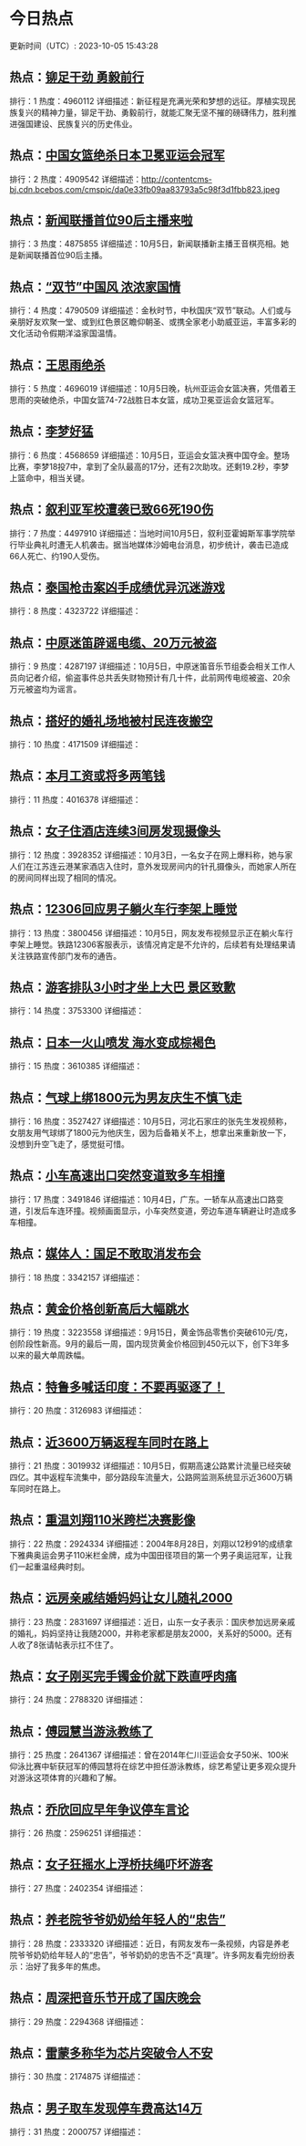 # 今日热点

更新时间（UTC）: 2023-10-05 15:43:28

## 热点：[铆足干劲 勇毅前行](https://cn.bing.com/search?q=铆足干劲勇毅前行)
排行：1
热度：4960112
详细描述：新征程是充满光荣和梦想的远征。厚植实现民族复兴的精神力量，铆足干劲、勇毅前行，就能汇聚无坚不摧的磅礴伟力，胜利推进强国建设、民族复兴的历史伟业。

## 热点：[中国女篮绝杀日本卫冕亚运会冠军](https://cn.bing.com/search?q=中国女篮绝杀日本卫冕亚运会冠军)
排行：2
热度：4909542
详细描述：http://contentcms-bj.cdn.bcebos.com/cmspic/da0e33fb09aa83793a5c98f3d1fbb823.jpeg

## 热点：[新闻联播首位90后主播来啦](https://cn.bing.com/search?q=新闻联播首位90后主播来啦)
排行：3
热度：4875855
详细描述：10月5日，新闻联播新主播王音棋亮相。她是新闻联播首位90后主播。

## 热点：[“双节”中国风 浓浓家国情](https://cn.bing.com/search?q=“双节”中国风浓浓家国情)
排行：4
热度：4790509
详细描述：金秋时节，中秋国庆“双节”联动。人们或与亲朋好友欢聚一堂、或到红色景区瞻仰朝圣、或携全家老小助威亚运，丰富多彩的文化活动令假期洋溢家国温情。

## 热点：[王思雨绝杀](https://cn.bing.com/search?q=王思雨绝杀)
排行：5
热度：4696019
详细描述：10月5日晚，杭州亚运会女篮决赛，凭借着王思雨的突破绝杀，中国女篮74-72战胜日本女篮，成功卫冕亚运会女篮冠军。

## 热点：[李梦好猛](https://cn.bing.com/search?q=李梦好猛)
排行：6
热度：4568659
详细描述：10月5日，亚运会女篮决赛中国夺金。整场比赛，李梦18投7中，拿到了全队最高的17分，还有2次助攻。还剩19.2秒，李梦上篮命中，相当关键。

## 热点：[叙利亚军校遭袭已致66死190伤](https://cn.bing.com/search?q=叙利亚军校遭袭已致66死190伤)
排行：7
热度：4497910
详细描述：当地时间10月5日，叙利亚霍姆斯军事学院举行毕业典礼时遭无人机袭击。据当地媒体沙姆电台消息，初步统计，袭击已造成66人死亡、约190人受伤。

## 热点：[泰国枪击案凶手成绩优异沉迷游戏](https://cn.bing.com/search?q=泰国枪击案凶手成绩优异沉迷游戏)
排行：8
热度：4323722
详细描述：

## 热点：[中原迷笛辟谣电缆、20万元被盗](https://cn.bing.com/search?q=中原迷笛辟谣电缆、20万元被盗)
排行：9
热度：4287197
详细描述：10月5日，中原迷笛音乐节组委会相关工作人员向记者介绍，偷盗事件总共丢失财物预计有几十件，此前网传电缆被盗、20余万元被盗均为谣言。

## 热点：[搭好的婚礼场地被村民连夜搬空](https://cn.bing.com/search?q=搭好的婚礼场地被村民连夜搬空)
排行：10
热度：4171509
详细描述：

## 热点：[本月工资或将多两笔钱](https://cn.bing.com/search?q=本月工资或将多两笔钱)
排行：11
热度：4016378
详细描述：

## 热点：[女子住酒店连续3间房发现摄像头](https://cn.bing.com/search?q=女子住酒店连续3间房发现摄像头)
排行：12
热度：3928352
详细描述：10月3日，一名女子在网上爆料称，她与家人们在江苏连云港某家酒店入住时，意外发现房间内的针孔摄像头，而她家人所在的房间同样出现了相同的情况。

## 热点：[12306回应男子躺火车行李架上睡觉](https://cn.bing.com/search?q=12306回应男子躺火车行李架上睡觉)
排行：13
热度：3800456
详细描述：10月5日，网友发布视频显示正在躺火车行李架上睡觉。铁路12306客服表示，该情况肯定是不允许的，后续若有处理结果请关注铁路宣传部门发布的通告。

## 热点：[游客排队3小时才坐上大巴 景区致歉](https://cn.bing.com/search?q=游客排队3小时才坐上大巴景区致歉)
排行：14
热度：3753300
详细描述：

## 热点：[日本一火山喷发 海水变成棕褐色](https://cn.bing.com/search?q=日本一火山喷发海水变成棕褐色)
排行：15
热度：3610385
详细描述：

## 热点：[气球上绑1800元为男友庆生不慎飞走](https://cn.bing.com/search?q=气球上绑1800元为男友庆生不慎飞走)
排行：16
热度：3527427
详细描述：10月5日，河北石家庄的张先生发视频称，女朋友用气球绑了1800元为他庆生，因为后备箱关不上，想拿出来重新放一下，没想到升空飞走了，感觉挺可惜。

## 热点：[小车高速出口突然变道致多车相撞](https://cn.bing.com/search?q=小车高速出口突然变道致多车相撞)
排行：17
热度：3491846
详细描述：10月4日，广东。一轿车从高速出口路变道，引发后车连环撞。视频画面显示，小车突然变道，旁边车道车辆避让时造成多车相撞。

## 热点：[媒体人：国足不敢取消发布会](https://cn.bing.com/search?q=媒体人：国足不敢取消发布会)
排行：18
热度：3342157
详细描述：

## 热点：[黄金价格创新高后大幅跳水](https://cn.bing.com/search?q=黄金价格创新高后大幅跳水)
排行：19
热度：3223558
详细描述：9月15日，黄金饰品零售价突破610元/克，创阶段性新高。9月的最后一周，国内现货黄金价格回到450元以下，创下3年多以来的最大单周跌幅。

## 热点：[特鲁多喊话印度：不要再驱逐了！](https://cn.bing.com/search?q=特鲁多喊话印度：不要再驱逐了！)
排行：20
热度：3126983
详细描述：

## 热点：[近3600万辆返程车同时在路上](https://cn.bing.com/search?q=近3600万辆返程车同时在路上)
排行：21
热度：3019932
详细描述：10月5日，假期高速公路累计流量已经突破四亿。其中返程车流集中，部分路段车流量大，公路网监测系统显示近3600万辆车同时在路上。

## 热点：[重温刘翔110米跨栏决赛影像](https://cn.bing.com/search?q=重温刘翔110米跨栏决赛影像)
排行：22
热度：2924334
详细描述：2004年8月28日，刘翔以12秒91的成绩拿下雅典奥运会男子110米栏金牌，成为中国田径项目的第一个男子奥运冠军，让我们一起重温经典时刻。

## 热点：[远房亲戚结婚妈妈让女儿随礼2000](https://cn.bing.com/search?q=远房亲戚结婚妈妈让女儿随礼2000)
排行：23
热度：2831697
详细描述：近日，山东一女子表示：国庆参加远房亲戚的婚礼，妈妈坚持让我随2000，并称老家都是朋友2000，关系好的5000。还有人收了8张请帖表示扛不住了。

## 热点：[女子刚买完手镯金价就下跌直呼肉痛](https://cn.bing.com/search?q=女子刚买完手镯金价就下跌直呼肉痛)
排行：24
热度：2788320
详细描述：

## 热点：[傅园慧当游泳教练了](https://cn.bing.com/search?q=傅园慧当游泳教练了)
排行：25
热度：2641367
详细描述：曾在2014年仁川亚运会女子50米、100米仰泳比赛中斩获冠军的傅园慧将在综艺中担任游泳教练，综艺希望让更多观众提升对游泳这项体育的兴趣和了解。

## 热点：[乔欣回应早年争议停车言论](https://cn.bing.com/search?q=乔欣回应早年争议停车言论)
排行：26
热度：2596251
详细描述：

## 热点：[女子狂摇水上浮桥扶绳吓坏游客](https://cn.bing.com/search?q=女子狂摇水上浮桥扶绳吓坏游客)
排行：27
热度：2402354
详细描述：

## 热点：[养老院爷爷奶奶给年轻人的“忠告”](https://cn.bing.com/search?q=养老院爷爷奶奶给年轻人的“忠告”)
排行：28
热度：2333320
详细描述：近日，有网友发布一条视频，内容是养老院爷爷奶奶给年轻人的“忠告”，爷爷奶奶的忠告不乏“真理”。许多网友看完纷纷表示：治好了我多年的焦虑。

## 热点：[周深把音乐节开成了国庆晚会](https://cn.bing.com/search?q=周深把音乐节开成了国庆晚会)
排行：29
热度：2294368
详细描述：

## 热点：[雷蒙多称华为芯片突破令人不安](https://cn.bing.com/search?q=雷蒙多称华为芯片突破令人不安)
排行：30
热度：2174875
详细描述：

## 热点：[男子取车发现停车费高达14万](https://cn.bing.com/search?q=男子取车发现停车费高达14万)
排行：31
热度：2000757
详细描述：


